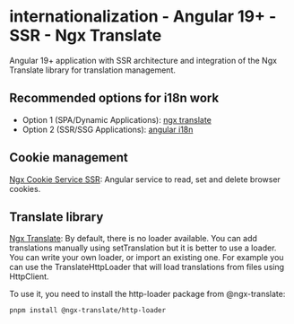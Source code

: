 # internationalization - Angular 19+ - SSR - Ngx Translate

Angular 19+ application with SSR architecture and integration of the Ngx Translate library for translation management.

## Recommended options for i18n work

- Option 1 (SPA/Dynamic Applications): [ngx translate](https://github.com/ngx-translate/core)
- Option 2 (SSR/SSG Applications): [angular i18n](https://angular.dev/guide/i18n)

## Cookie management

[Ngx Cookie Service SSR](https://www.npmjs.com/package/ngx-cookie-service-ssr): Angular service to read, set and delete browser cookies.

## Translate library

[Ngx Translate](https://github.com/ngx-translate/core): By default, there is no loader available. You can add translations manually using setTranslation but it is better to use a loader. You can write your own loader, or import an existing one. For example you can use the TranslateHttpLoader that will load translations from files using HttpClient.

To use it, you need to install the http-loader package from @ngx-translate:

`pnpm install @ngx-translate/http-loader`
